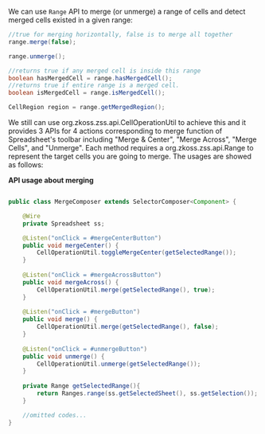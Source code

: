 We can use `Range` API to merge (or unmerge) a range of cells and detect
merged cells existed in a given range:

``` java
//true for merging horizontally, false is to merge all together
range.merge(false);

range.unmerge();

//returns true if any merged cell is inside this range
boolean hasMergedCell = range.hasMergedCell();
//returns true if entire range is a merged cell.
boolean isMergedCell = range.isMergedCell();

CellRegion region = range.getMergedRegion();
```

We still can use
<javadoc directory="zss">org.zkoss.zss.api.CellOperationUtil</javadoc>
to achieve this and it provides 3 APIs for 4 actions corresponding to
merge function of Spreadsheet's toolbar including "Merge & Center",
"Merge Across", "Merge Cells", and "Unmerge". Each method requires a
<javadoc directory="zss">org.zkoss.zss.api.Range</javadoc> to represent
the target cells you are going to merge. The usages are showed as
follows:

**API usage about merging**

``` java

public class MergeComposer extends SelectorComposer<Component> {

    @Wire
    private Spreadsheet ss;

    @Listen("onClick = #mergeCenterButton")
    public void mergeCenter() {
        CellOperationUtil.toggleMergeCenter(getSelectedRange());
    }
    
    @Listen("onClick = #mergeAcrossButton")
    public void mergeAcross() {
        CellOperationUtil.merge(getSelectedRange(), true);
    }
    
    @Listen("onClick = #mergeButton")
    public void merge() {
        CellOperationUtil.merge(getSelectedRange(), false);
    }
    
    @Listen("onClick = #unmergeButton")
    public void unmerge() {
        CellOperationUtil.unmerge(getSelectedRange());
    }
    
    private Range getSelectedRange(){
        return Ranges.range(ss.getSelectedSheet(), ss.getSelection());
    }

    //omitted codes...
}
```
